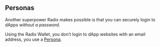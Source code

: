 ## Personas

Another superpower Radix makes possible is that you can securely login to dApps _without a password_.

Using the Radix Wallet, you don’t login to dApp websites with an email address, you use a [Persona](?glossaryAnchor=radixwallet).